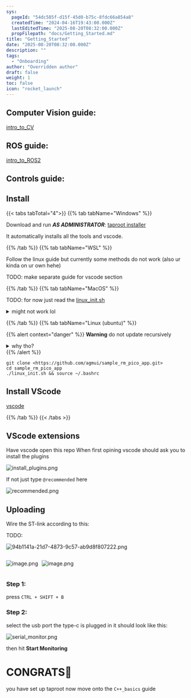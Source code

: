 ```yaml
---
sys:
  pageId: "54dc585f-d15f-45d0-b75c-8fdc66a854a8"
  createdTime: "2024-04-16T19:43:00.000Z"
  lastEditedTime: "2025-08-20T08:32:00.000Z"
  propFilepath: "docs/Getting_Started.md"
title: "Getting_Started"
date: "2025-08-20T08:32:00.000Z"
description: ""
tags:
  - "Onboarding"
author: "Overridden author"
draft: false
weight: 1
toc: false
icon: "rocket_launch"
---
```


## Computer Vision guide:

[intro_to_CV](https://agmui.github.io/notion2hugo_test/docs/guides/intro_to_cv/cv_setup/)

## ROS guide:

[intro_to_ROS2](https://agmui.github.io/notion2hugo_test/docs/guides/intro_to_ros2/getting-started-with-ros2/)

## Controls guide:

## Install

{{< tabs tabTotal="4">}}
{{% tab tabName="Windows" %}}

Download and run _**AS ADMINISTRATOR**_: [taproot installer](https://github.com/Thornbots/TeachingFreshies/releases/tag/1.0)

It automatically installs all the tools and vscode.

{{% /tab %}}
{{% tab tabName="WSL" %}}

Follow the linux guide but currently some methods do not work (also ur kinda on ur own hehe)

TODO: make separate guide for vscode section

{{% /tab %}}
{{% tab tabName="MacOS" %}}

TODO: for now just read the [linux_init.sh](https://github.com/agmui/sample_rm_pico_app/blob/main/linux_init.sh)

<details>
<summary>might not work lol</summary>

`brew install libusb pkg-config`

Next install: [vscode](https://code.visualstudio.com/Download)

</details>

{{% /tab %}}
{{% tab tabName="Linux (ubuntu)" %}}

{{% alert context="danger" %}}
**Warning** do not update recursively
<details>
<summary>why tho?</summary>
There are some submodules that may go on for a while (like tinyusb) and I highly
recommend you don't need to get them.
If you want to see what submodules I update just look in `linux_init.sh`
</details>
{{% /alert %}}

```shell
git clone <https://github.com/agmui/sample_rm_pico_app.git>
cd sample_rm_pico_app
./linux_init.sh && source ~/.bashrc
```

## Install VScode

[vscode](https://code.visualstudio.com/Download)

{{% /tab %}}
{{< /tabs >}}

## VScode extensions

Have vscode open this repo
When first opining vscode should ask you to install the plugins

![install_plugins.png](https://prod-files-secure.s3.us-west-2.amazonaws.com/d518164a-d88e-44d1-a4ee-3adb3bd8bce0/89bd30f0-1825-4e77-867b-0a41ce370880/install_plugins.png?X-Amz-Algorithm=AWS4-HMAC-SHA256&X-Amz-Content-Sha256=UNSIGNED-PAYLOAD&X-Amz-Credential=ASIAZI2LB4665GWXHYHE%2F20250823%2Fus-west-2%2Fs3%2Faws4_request&X-Amz-Date=20250823T012542Z&X-Amz-Expires=3600&X-Amz-Security-Token=IQoJb3JpZ2luX2VjEMj%2F%2F%2F%2F%2F%2F%2F%2F%2F%2FwEaCXVzLXdlc3QtMiJGMEQCIHZ9Jlabq%2BZ28j6p1VH6EYNBDd%2Bd%2BDMkKTl3Jeb1XPoTAiB8PoQxlR6PHIbZv2TDH14%2BxgSqodm41BZmNekbPI0HWCr%2FAwghEAAaDDYzNzQyMzE4MzgwNSIMET53dZErHnYw%2B8EgKtwDMPnkPWdQ%2FukAwXtkuB5LcPUmqbxTtv4%2FTkTHqY%2F3akur2aRRpkkcEDpyCZL4EXn6OhxJma7osjovFL5BZgZV41x3Q20t3wZXCYA2DgKI3pg2z1YbwHMtmsWQPDPK%2Bs7xC6ioV0FHWZYuodJnYdWJ1ksP0hurN8r0yGwKpGEVzqeF5jHS3sTMDMvLFA%2BVHpU9YPzuIxhvpVs2VC%2F9aSQWhrrLDaVJaPbY25yOjDRFxreomA5tlH%2FNDxlVG3MuJV6efnDisJ5U6VAYRyMxKYB9q1qr4pCwhGNqF9%2FW0xwKMXn2LvRpVAFgZ3z6MfIY4HkPnYwYct3%2F%2B9UVPeJLjdLCutVMKay0%2FPHZ16gr2TI33TVnM3E66nz4en2YcUr2ZTGLZDcvWrtSo9cGx2%2BFQEZ3W3df%2BBEoSnecfdRmyBGs76Lq7SsboIGF0oIdX3rPJR5Q2roIQZyZGZuHdddZtZrxX0iaS1u1vQKgr6S6s2d6IZ2rAxEtM9HIHNy8aiY4qXpLIVgidRdSE2arK%2FH2XZtxAJS9%2FOS9y0aeBqUl%2B681gbK4abBB6osryFVtE6FLONrqdg0kS5Vpef2PowKeVMPc5I06F8wvtJpLuT0deLElntgeRMq%2FPfVtFte662Mw7Y6kxQY6pgGFfzmkJ35jH6P1PQXsDI0N854QBcMtKBuuha9teOCbSWtbaZewkpQVl4OnUKj0JiO7hLj27wEY%2B3QwA6F24uHG29XFY%2F6st2mAolfh14fd2rFoXwuWhE1VbZ%2Fu52hPcmJ59WqowI%2Fe66hmUzEV6iAYUUpFl%2FAegZDbHcN8xeKs6FREw8Nf2GeKox%2FJR5Lzy9%2FA3MgzWssVMA08t%2FH%2FCKyrbzmhCaj1&X-Amz-Signature=875de6f85999d70005a4ee3d0560497a12e04ca674d5f28c6a51f4f6d275a414&X-Amz-SignedHeaders=host&x-amz-checksum-mode=ENABLED&x-id=GetObject)

If not just type `@recommended` here  

![recommended.png](https://prod-files-secure.s3.us-west-2.amazonaws.com/d518164a-d88e-44d1-a4ee-3adb3bd8bce0/61e661e9-5d85-4dfc-be0d-8d2097a5e793/recommended.png?X-Amz-Algorithm=AWS4-HMAC-SHA256&X-Amz-Content-Sha256=UNSIGNED-PAYLOAD&X-Amz-Credential=ASIAZI2LB4665GWXHYHE%2F20250823%2Fus-west-2%2Fs3%2Faws4_request&X-Amz-Date=20250823T012542Z&X-Amz-Expires=3600&X-Amz-Security-Token=IQoJb3JpZ2luX2VjEMj%2F%2F%2F%2F%2F%2F%2F%2F%2F%2FwEaCXVzLXdlc3QtMiJGMEQCIHZ9Jlabq%2BZ28j6p1VH6EYNBDd%2Bd%2BDMkKTl3Jeb1XPoTAiB8PoQxlR6PHIbZv2TDH14%2BxgSqodm41BZmNekbPI0HWCr%2FAwghEAAaDDYzNzQyMzE4MzgwNSIMET53dZErHnYw%2B8EgKtwDMPnkPWdQ%2FukAwXtkuB5LcPUmqbxTtv4%2FTkTHqY%2F3akur2aRRpkkcEDpyCZL4EXn6OhxJma7osjovFL5BZgZV41x3Q20t3wZXCYA2DgKI3pg2z1YbwHMtmsWQPDPK%2Bs7xC6ioV0FHWZYuodJnYdWJ1ksP0hurN8r0yGwKpGEVzqeF5jHS3sTMDMvLFA%2BVHpU9YPzuIxhvpVs2VC%2F9aSQWhrrLDaVJaPbY25yOjDRFxreomA5tlH%2FNDxlVG3MuJV6efnDisJ5U6VAYRyMxKYB9q1qr4pCwhGNqF9%2FW0xwKMXn2LvRpVAFgZ3z6MfIY4HkPnYwYct3%2F%2B9UVPeJLjdLCutVMKay0%2FPHZ16gr2TI33TVnM3E66nz4en2YcUr2ZTGLZDcvWrtSo9cGx2%2BFQEZ3W3df%2BBEoSnecfdRmyBGs76Lq7SsboIGF0oIdX3rPJR5Q2roIQZyZGZuHdddZtZrxX0iaS1u1vQKgr6S6s2d6IZ2rAxEtM9HIHNy8aiY4qXpLIVgidRdSE2arK%2FH2XZtxAJS9%2FOS9y0aeBqUl%2B681gbK4abBB6osryFVtE6FLONrqdg0kS5Vpef2PowKeVMPc5I06F8wvtJpLuT0deLElntgeRMq%2FPfVtFte662Mw7Y6kxQY6pgGFfzmkJ35jH6P1PQXsDI0N854QBcMtKBuuha9teOCbSWtbaZewkpQVl4OnUKj0JiO7hLj27wEY%2B3QwA6F24uHG29XFY%2F6st2mAolfh14fd2rFoXwuWhE1VbZ%2Fu52hPcmJ59WqowI%2Fe66hmUzEV6iAYUUpFl%2FAegZDbHcN8xeKs6FREw8Nf2GeKox%2FJR5Lzy9%2FA3MgzWssVMA08t%2FH%2FCKyrbzmhCaj1&X-Amz-Signature=884ad858c210c7d6305e4ae975c1b03cc0ac5159e4a55b8bd14d8747e12ba01e&X-Amz-SignedHeaders=host&x-amz-checksum-mode=ENABLED&x-id=GetObject)

## Uploading

Wire the ST-link according to this:

TODO:

![94b1141a-21d7-4873-9c57-ab9d8f807222.png](https://prod-files-secure.s3.us-west-2.amazonaws.com/d518164a-d88e-44d1-a4ee-3adb3bd8bce0/e5fad17d-ab82-4300-9f4c-505ab4b1202c/94b1141a-21d7-4873-9c57-ab9d8f807222.png?X-Amz-Algorithm=AWS4-HMAC-SHA256&X-Amz-Content-Sha256=UNSIGNED-PAYLOAD&X-Amz-Credential=ASIAZI2LB4665GWXHYHE%2F20250823%2Fus-west-2%2Fs3%2Faws4_request&X-Amz-Date=20250823T012542Z&X-Amz-Expires=3600&X-Amz-Security-Token=IQoJb3JpZ2luX2VjEMj%2F%2F%2F%2F%2F%2F%2F%2F%2F%2FwEaCXVzLXdlc3QtMiJGMEQCIHZ9Jlabq%2BZ28j6p1VH6EYNBDd%2Bd%2BDMkKTl3Jeb1XPoTAiB8PoQxlR6PHIbZv2TDH14%2BxgSqodm41BZmNekbPI0HWCr%2FAwghEAAaDDYzNzQyMzE4MzgwNSIMET53dZErHnYw%2B8EgKtwDMPnkPWdQ%2FukAwXtkuB5LcPUmqbxTtv4%2FTkTHqY%2F3akur2aRRpkkcEDpyCZL4EXn6OhxJma7osjovFL5BZgZV41x3Q20t3wZXCYA2DgKI3pg2z1YbwHMtmsWQPDPK%2Bs7xC6ioV0FHWZYuodJnYdWJ1ksP0hurN8r0yGwKpGEVzqeF5jHS3sTMDMvLFA%2BVHpU9YPzuIxhvpVs2VC%2F9aSQWhrrLDaVJaPbY25yOjDRFxreomA5tlH%2FNDxlVG3MuJV6efnDisJ5U6VAYRyMxKYB9q1qr4pCwhGNqF9%2FW0xwKMXn2LvRpVAFgZ3z6MfIY4HkPnYwYct3%2F%2B9UVPeJLjdLCutVMKay0%2FPHZ16gr2TI33TVnM3E66nz4en2YcUr2ZTGLZDcvWrtSo9cGx2%2BFQEZ3W3df%2BBEoSnecfdRmyBGs76Lq7SsboIGF0oIdX3rPJR5Q2roIQZyZGZuHdddZtZrxX0iaS1u1vQKgr6S6s2d6IZ2rAxEtM9HIHNy8aiY4qXpLIVgidRdSE2arK%2FH2XZtxAJS9%2FOS9y0aeBqUl%2B681gbK4abBB6osryFVtE6FLONrqdg0kS5Vpef2PowKeVMPc5I06F8wvtJpLuT0deLElntgeRMq%2FPfVtFte662Mw7Y6kxQY6pgGFfzmkJ35jH6P1PQXsDI0N854QBcMtKBuuha9teOCbSWtbaZewkpQVl4OnUKj0JiO7hLj27wEY%2B3QwA6F24uHG29XFY%2F6st2mAolfh14fd2rFoXwuWhE1VbZ%2Fu52hPcmJ59WqowI%2Fe66hmUzEV6iAYUUpFl%2FAegZDbHcN8xeKs6FREw8Nf2GeKox%2FJR5Lzy9%2FA3MgzWssVMA08t%2FH%2FCKyrbzmhCaj1&X-Amz-Signature=c34a40cc3e8531ac72d9022515d2dbfda1439895dd2ac17ed9c81d6d5d3d68ca&X-Amz-SignedHeaders=host&x-amz-checksum-mode=ENABLED&x-id=GetObject)

<div style="display: flex;flex-direction: row; column-gap:10px; justify-content: left;">
<div>

![image.png](https://prod-files-secure.s3.us-west-2.amazonaws.com/d518164a-d88e-44d1-a4ee-3adb3bd8bce0/210ecb78-1116-4d7b-b9b7-2292f66fa2c2/image.png?X-Amz-Algorithm=AWS4-HMAC-SHA256&X-Amz-Content-Sha256=UNSIGNED-PAYLOAD&X-Amz-Credential=ASIAZI2LB466QEWHGXJW%2F20250823%2Fus-west-2%2Fs3%2Faws4_request&X-Amz-Date=20250823T012544Z&X-Amz-Expires=3600&X-Amz-Security-Token=IQoJb3JpZ2luX2VjEMj%2F%2F%2F%2F%2F%2F%2F%2F%2F%2FwEaCXVzLXdlc3QtMiJHMEUCIQCgE2lIxoi2dOE1o1jkdr%2FBJ8riKW4BpoUBo60HgnR7YgIgXtQT6Ff6SDoyb%2BVqfAKtqbEaU%2BFuJIVJhUJLKvSWsgIq%2FwMIIRAAGgw2Mzc0MjMxODM4MDUiDOWBiizhOg9uTTJd1SrcA2wiouG0vwmu6Gu2vAUj4i%2F6uoP2%2FOFR2GP6S7SpuDQ4i2UKh20VueLyiQQBsOk6wTofbT2Vt6ZbylQuBaD9V3oec8Fj%2B0WpXRXflNhJrXP5MxBsg5h6fXtJDydVv74BEA0JKIC9y1lLe%2BNXws4V8wvwVX%2BxEPlSZSAcj74FiMXQ5toQyJm9I5E96pO9AkvtUTgMgk4%2BVXv7RTuDbKl6YuSPUlYAsMfrRBM2VO8RiCyPJ5hZ1AbQt0FgK7HJwI91I7SakyT4I1xJ8xiSr4CE1P2NEaQ8KbJEdPfxo5Rmfd7R0S%2B6%2BTCApXTjdS9znimpdcLmTVQ6Xz9sByGSwyGveyt3FjfoL8zwHDSKL3ojx01UEaXDr6Z6ElT6dc%2BD8WXLJpI55pjZJpqRbPTz2Iks4BKXcS70utEivUCPJh8cMEL0WofmxBeqr7L5rqn4BLH4gEyu7MMMHkl3RmR9FpvcISWjBJdbHQiDLtBINlKTgHXsJdcx1Vrq6PtaKc8gBlK3eEv0i6wm7n5jRibTV78Lr%2BN7WjX8sFDNPtCBl7L6VHm24R5TAwpiPlRvEjtsEdwyIpdl2HKPmhrxDCTsG7yjH3zzY%2BumFkHmVMZIo1SOimERau6agJFtsK56i7%2BhMJmOpMUGOqUBDzAwGKY81XrAD8Qr2QqWdI9S6Kg26jCRzUsbw%2Bb%2ByJ%2Fkl%2FKt3aK7fc0Ob0hTQrDBhrrz3jlWJZPB9YzqztwLRgobztl92b%2FS%2BpEiGiCQKw1dfC5qlkDVGScm%2BPPo6PokNlPq1CBoxTQTklozyRtVxgTe0QA8Mcmx9b4DFDl%2BWXfil1S7Alqm0LWSn9CNlnXPKzoIPaPE5mN%2Fil%2BGUGm992UxR0Mh&X-Amz-Signature=d13e0679db5985e2018a12b9b0019bcf68c706ba69ef9fb6cf5a6fe8707dcac1&X-Amz-SignedHeaders=host&x-amz-checksum-mode=ENABLED&x-id=GetObject)

</div>
<div>

![image.png](https://prod-files-secure.s3.us-west-2.amazonaws.com/d518164a-d88e-44d1-a4ee-3adb3bd8bce0/33a0fd0f-8ca6-4a86-8e09-26e95ded1fff/image.png?X-Amz-Algorithm=AWS4-HMAC-SHA256&X-Amz-Content-Sha256=UNSIGNED-PAYLOAD&X-Amz-Credential=ASIAZI2LB466UOPITLPZ%2F20250823%2Fus-west-2%2Fs3%2Faws4_request&X-Amz-Date=20250823T012544Z&X-Amz-Expires=3600&X-Amz-Security-Token=IQoJb3JpZ2luX2VjEMj%2F%2F%2F%2F%2F%2F%2F%2F%2F%2FwEaCXVzLXdlc3QtMiJGMEQCIBv67W4n%2BqvMlEVlKFWSyppv3PmGi9QKGoDVD%2FPoaPlBAiAYR9pso0kZIh3lHhUpj7RQQ7u0%2BB6V%2BWZjoSobwahRxCr%2FAwghEAAaDDYzNzQyMzE4MzgwNSIM5raAeFwDb1Hyqn9HKtwDtwyNOABIFj0oOnhFBSKV9DvmjNLQoFP0k0A0AqvLGsLxrQGnpBE5CKe8Epc5DHYm0gaSc8MI7ioetQ%2FRUCBje0mXG%2FUe4zvdl2xEUbOhqQWUy9h4kQQWYy3SPj80DmT9ryhCiJQvmg9lZP5KZLwlDa%2BjWdB%2BZDJ45XlZyyqrh9Ph4esY4wSRTyJTcTcIoylouLNBJkCrVqxxclpUZfjwxjLY30W3iekXRq7f4QKXi29VGsHCNSKvZeRVR6MmyycK6BDlsH%2BRuCJ%2BYJj0z6Df5cxsvkerf4TPdDYr0xLDd%2BaHtkm2yczTf6Zf%2FI2itBcnD9dieMjZNIOo1mmpp3Dgl7N%2ByYU6m3JFX7J2f%2BPU5AHDcTDVUw2glE%2BJsJlVodvUzzPujw2xlgfOjw5%2B6z0PC5Hqu%2FwQHRCqCkR%2FxoQiXdTUdxfvk%2F01%2BRKftI1T1gO0iDTMw4IZe9CwoC8wOGEbY%2BAjaxJNxdhPx8m27G4OgNZzg8x6nI3LR9e5pMoxI9k6Q3%2F08Jz6pUp2g1XULyxG7faL8uwTAZ88cW97sdMoJv0uC6JB3Cv%2FSwGViUQhsH8oa7SSHXJ4KwuToJyLtUNuO5dmxGwlIxi6rIIfUDxHPcNdvT2se1uB9i8dl1cw0Y6kxQY6pgEMTFZJJJyLn36ZuUWYMxXH9HGE8THHvnffKimiug8jeZQNgWHPXMTur7VnroCe4ExfBWizm6RdCjaVmBeK2asans23f4xdch20RZ1MaMN9WzwUDaDWW0kZQjYhrsj%2B1PC29jUxGm3lLEiHAdxRsp2pGzBulP%2FGQGNxXlYFxO2ZU9NqTKPNE7ZCLlXEJXAlGPJqXOPSBCQ6BxQDGgpnRGe%2BZqbSbvoM&X-Amz-Signature=3de4e9c1c0c997c42cbed84d1d9817471413279b7a66b548f0e20278d26588fa&X-Amz-SignedHeaders=host&x-amz-checksum-mode=ENABLED&x-id=GetObject)

</div>
</div>

### Step 1:

press `CTRL + SHIFT + B`

### Step 2:

select the usb port the type-c is plugged in it should look like this:

![serial_monitor.png](https://prod-files-secure.s3.us-west-2.amazonaws.com/d518164a-d88e-44d1-a4ee-3adb3bd8bce0/f03f4774-05d4-4393-b6a0-d5efb6d315ab/serial_monitor.png?X-Amz-Algorithm=AWS4-HMAC-SHA256&X-Amz-Content-Sha256=UNSIGNED-PAYLOAD&X-Amz-Credential=ASIAZI2LB4665GWXHYHE%2F20250823%2Fus-west-2%2Fs3%2Faws4_request&X-Amz-Date=20250823T012542Z&X-Amz-Expires=3600&X-Amz-Security-Token=IQoJb3JpZ2luX2VjEMj%2F%2F%2F%2F%2F%2F%2F%2F%2F%2FwEaCXVzLXdlc3QtMiJGMEQCIHZ9Jlabq%2BZ28j6p1VH6EYNBDd%2Bd%2BDMkKTl3Jeb1XPoTAiB8PoQxlR6PHIbZv2TDH14%2BxgSqodm41BZmNekbPI0HWCr%2FAwghEAAaDDYzNzQyMzE4MzgwNSIMET53dZErHnYw%2B8EgKtwDMPnkPWdQ%2FukAwXtkuB5LcPUmqbxTtv4%2FTkTHqY%2F3akur2aRRpkkcEDpyCZL4EXn6OhxJma7osjovFL5BZgZV41x3Q20t3wZXCYA2DgKI3pg2z1YbwHMtmsWQPDPK%2Bs7xC6ioV0FHWZYuodJnYdWJ1ksP0hurN8r0yGwKpGEVzqeF5jHS3sTMDMvLFA%2BVHpU9YPzuIxhvpVs2VC%2F9aSQWhrrLDaVJaPbY25yOjDRFxreomA5tlH%2FNDxlVG3MuJV6efnDisJ5U6VAYRyMxKYB9q1qr4pCwhGNqF9%2FW0xwKMXn2LvRpVAFgZ3z6MfIY4HkPnYwYct3%2F%2B9UVPeJLjdLCutVMKay0%2FPHZ16gr2TI33TVnM3E66nz4en2YcUr2ZTGLZDcvWrtSo9cGx2%2BFQEZ3W3df%2BBEoSnecfdRmyBGs76Lq7SsboIGF0oIdX3rPJR5Q2roIQZyZGZuHdddZtZrxX0iaS1u1vQKgr6S6s2d6IZ2rAxEtM9HIHNy8aiY4qXpLIVgidRdSE2arK%2FH2XZtxAJS9%2FOS9y0aeBqUl%2B681gbK4abBB6osryFVtE6FLONrqdg0kS5Vpef2PowKeVMPc5I06F8wvtJpLuT0deLElntgeRMq%2FPfVtFte662Mw7Y6kxQY6pgGFfzmkJ35jH6P1PQXsDI0N854QBcMtKBuuha9teOCbSWtbaZewkpQVl4OnUKj0JiO7hLj27wEY%2B3QwA6F24uHG29XFY%2F6st2mAolfh14fd2rFoXwuWhE1VbZ%2Fu52hPcmJ59WqowI%2Fe66hmUzEV6iAYUUpFl%2FAegZDbHcN8xeKs6FREw8Nf2GeKox%2FJR5Lzy9%2FA3MgzWssVMA08t%2FH%2FCKyrbzmhCaj1&X-Amz-Signature=6a25f3788f0dd458ef2e1190f0e4d22e7e1d1497ae5bdd70f50039a1e833408b&X-Amz-SignedHeaders=host&x-amz-checksum-mode=ENABLED&x-id=GetObject)

then hit **Start Monitoring**

# CONGRATS🎉

you have set up taproot now move onto the `C++_basics` guide
